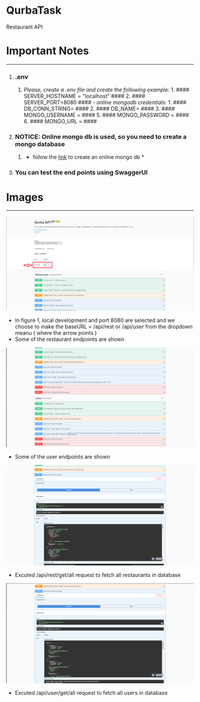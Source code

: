 # QurbaTask
Restaurant API

# Important Notes #
- - - - -
1. ### .env ###
     1. *Please, create a .env file and create the following example:*
             1. #### SERVER_HOSTNAME = "localhost" ####
             2. #### SERVER_PORT=8080 #### 
            - *online mongodb credentials:*
             1. #### DB_CONN_STRING= ####
             2. #### DB_NAME= ####
             3. #### MONGO_USERNAME = ####
             5. #### MONGO_PASSWORD = ####
             6. #### MONGO_URL = ####

2. ### NOTICE: Online mongo db is used, so you need to create a mongo database
    1. * follow the [link](https://www.mongodb.com/basics/create-database) to create an online mongo db *

3. ### You can test the end points using SwaggerUI

# Images #
- - - - -

![figure 1](https://github.com/ahmedynah/QurbaTask/blob/master/images/Screenshot%20(249).png)

- In figure 1, local development and port 8080 are selected
  and we choose to make the baseURL = /api/rest or /api/user from the dropdown meanu ( where the arrow points )
- Some of the restaurant endpoints are shown



![figure 2](https://github.com/ahmedynah/QurbaTask/blob/master/images/Screenshot%20(250).png)

- Some of the user endpoints are shown



![figure 3](https://github.com/ahmedynah/QurbaTask/blob/master/images/Screenshot%20(251).png)

- Excuted /api/rest/get/all request to fetch all restaurants in database


![figure 4](https://github.com/ahmedynah/QurbaTask/blob/master/images/Screenshot%20(252).png)

- Excuted /api/user/get/all request to fetch all users in database

